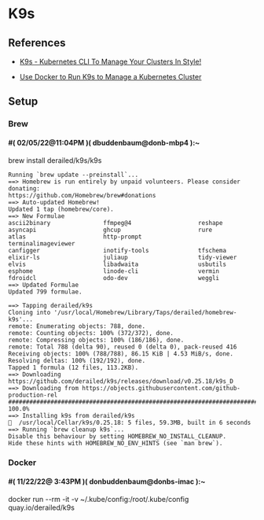 # K9s

## References
- [K9s - Kubernetes CLI To Manage Your Clusters In Style!](https://k9scli.io/topics/install/)

- [Use Docker to Run K9s to Manage a Kubernetes Cluster](https://medium.com/@bestpractices/use-docker-to-run-k9s-to-manage-a-kubernetes-cluster-63e726e01444)

## Setup

### Brew

#### **#( 02/05/22@11:04PM )( dbuddenbaum@donb-mbp4 ):~**

brew install derailed/k9s/k9s

```
Running `brew update --preinstall`...
==> Homebrew is run entirely by unpaid volunteers. Please consider donating:
https://github.com/Homebrew/brew#donations
==> Auto-updated Homebrew!
Updated 1 tap (homebrew/core).
==> New Formulae
ascii2binary               ffmpeg@4                   reshape
asyncapi                   ghcup                      rure
atlas                      http-prompt                terminalimageviewer
canfigger                  inotify-tools              tfschema
elixir-ls                  juliaup                    tidy-viewer
elvis                      libadwaita                 usbutils
esphome                    linode-cli                 vermin
fdroidcl                   odo-dev                    weggli
==> Updated Formulae
Updated 799 formulae.

==> Tapping derailed/k9s
Cloning into '/usr/local/Homebrew/Library/Taps/derailed/homebrew-k9s'...
remote: Enumerating objects: 788, done.
remote: Counting objects: 100% (372/372), done.
remote: Compressing objects: 100% (186/186), done.
remote: Total 788 (delta 90), reused 0 (delta 0), pack-reused 416
Receiving objects: 100% (788/788), 86.15 KiB | 4.53 MiB/s, done.
Resolving deltas: 100% (192/192), done.
Tapped 1 formula (12 files, 113.2KB).
==> Downloading https://github.com/derailed/k9s/releases/download/v0.25.18/k9s_D
==> Downloading from https://objects.githubusercontent.com/github-production-rel
######################################################################## 100.0%
==> Installing k9s from derailed/k9s
🍺  /usr/local/Cellar/k9s/0.25.18: 5 files, 59.3MB, built in 6 seconds
==> Running `brew cleanup k9s`...
Disable this behaviour by setting HOMEBREW_NO_INSTALL_CLEANUP.
Hide these hints with HOMEBREW_NO_ENV_HINTS (see `man brew`).
```

### Docker

#### #( 11/22/22@ 3:43PM )( donbuddenbaum@donbs-imac ):~
docker run --rm -it -v ~/.kube/config:/root/.kube/config quay.io/derailed/k9s